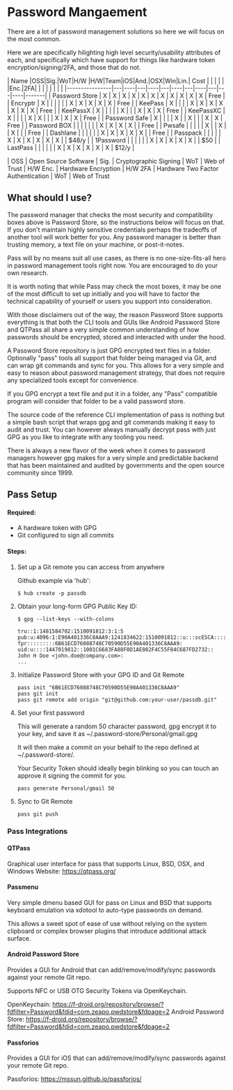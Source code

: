 # Password Mangaement

There are a lot of password management solutions so here we will focus on the
most common.

Here we are specifically hilighting high level security/usability attributes of
each, and specifically which have support for things like hardware token
encryption/signing/2FA, and those that do not.

| Name	         |OSS|Sig.|WoT|H/W |H/W|Team|iOS|And.|OSX|Win|Lin.| Cost  |
|                |   |    |   |Enc.|2FA|    |   |    |   |   |    |       |
|----------------|---|----|---|----|---|----|---|----|---|---|----|-------|
| Password Store | X | X	| X	| X	 | X | X	| X |  X | X | X | X	| Free  |
| Encryptr	     | X | 	 	|   |    |   |    | X |  X | X | X | X  | Free  |
| KeePass	       | X | 	  |   |    | X | X	| X	|  X | X | X | X	| Free  |
| KeePassX       | X | 	  |   |    |   | X	|   |    | X | X | X	| Free  |
| KeePassXC      | X | 	  |   |    | X | X	|   |    | X | X | X	| Free  |
| Password Safe	 | X | 	  |   |    | X |    | X	|    |   | X | X	| Free  |
| Password BOX   |   | 	  |   |    | 	 |    | X	|  X | X | X |    | Free  |
| Pwsafe	 	     |   | 	  |   |    | X |    | X	|    | X |	 |    | Free  |
| Dashlane	 	   |   | 	  |   |    |   | X  | X |  X | X | X |  	| Free  |
| Passpack	 	   |   | 	  |   |    | X | X  | X |  X | X | X |  	| $48/y |
| 1Password	 	   |   | 	  |   |    |   | X	| X	|  X | X | X |    | $50   |
| LastPass	 	   |	 | 	  |   |    |   | X	| X	|  X | X | X | X	| $12/y |

| OSS      | Open Source Software
| Sig.     | Cryptographic Signing
| WoT      | Web of Trust
| H/W Enc. | Hardware Encryption
| H/W 2FA  | Hardware Two Factor Authentication
| WoT      | Web of Trust


## What should I use?

The password manager that checks the most security and compatibility boxes
above is Password Store, so the instructions below will focus on that. If you
don't maintain highly sensitive credentials perhaps the tradeoffs of another
tool will work better for you. Any password manager is better than trusting
memory, a text file on your machine, or post-it-notes.

Pass will by no means suit all use cases, as there is no one-size-fits-all hero
in password management tools right now. You are encouraged to do your own
research.

It is worth noting that while Pass may check the most boxes, it may be one of
the most difficult to set up initially and you will have to factor the
technical capability of yourself or users you support into consideration.

With those disclaimers out of the way, the reason Password Store supports
everything is that both the CLI tools and GUIs like Android Password Store and
QTPass all share a very simple common understanding of how passwords should be
encrypted, stored and interacted with under the hood.

A Password Store repository is just GPG encrypted text files in a folder.
Optionally "pass" tools all support that folder being managed via Git, and can
wrap git commands and sync for you. This allows for a very simple and easy to
reason about password management strategy, that does not require any
specialized tools except for convenience.

If you GPG encrypt a text file and put it in a folder, any "Pass" compatible
program will consider that folder to be a valid password store.

The source code of the reference CLI implementation of pass is nothing but
a simple bash script that wraps gpg and git commands making it easy to audit
and trust. You can however always manually decrypt pass with just GPG as you
like to integrate with any tooling you need.

There is always a new flavor of the week when it comes to password managers
however gpg makes for a very simple and predictable backend that has been
maintained and audited by governments and the open source community since 1999.

## Pass Setup

#### Required:

* A hardware token with GPG
* Git configured to sign all commits

#### Steps:

1. Set up a Git remote you can access from anywhere

    Github example via 'hub':
    ```
    $ hub create -p passdb
    ```

2. Obtain your long-form GPG Public Key ID:

    ```
    $ gpg --list-keys --with-colons

    tru::1:1481584702:1510091812:3:1:5
    pub:u:4096:1:E90A401336C8AAA9:1241834622:1510091812::u:::scESCA:::::::
    fpr:::::::::6B61ECD76088748C70590D55E90A401336C8AAA9:
    uid:u::::1447019812::1001C6683FA88F0D1AE082F4C55F84C687FD2732:: John H Doe <john.doe@company.com>:
    ...
    ```

3. Initialize Password Store with your GPG ID and Git Remote

    ```
    pass init "6B61ECD76088748C70590D55E90A401336C8AAA9"
    pass git init
    pass git remote add origin "git@github.com:your-user/passdb.git"
    ```

4. Set your first password

    This will generate a random 50 character password, gpg encrypt it to your
    key, and save it as ~/.password-store/Personal/gmail.gpg

    It will then make a commit on your behalf to the repo defined at
    ~/.password-store/.

    Your Security Token should ideally begin blinking so you can touch an approve
    it signing the commit for you.

    ```
    pass generate Personal/gmail 50
    ```

5. Sync to Git Remote

    ```
    pass git push
    ```

### Pass Integrations

#### QTPass
Graphical user interface for pass that supports Linux, BSD, OSX, and Windows
Website:  https://qtpass.org/

#### Passmenu

Very simple dmenu based GUI for pass on Linux and BSD that supports keyboard
emulation via xdotool to auto-type passwords on demand.

This allows a sweet spot of ease of use without relying on the system
clipboard or complex browser plugins that introduce additional attack surface.

#### Android Password Store

Provides a GUI for Android that can add/remove/modify/sync passwords against
your remote Git repo.

Supports NFC or USB OTG Security Tokens via OpenKeychain.

OpenKeychain: https://f-droid.org/repository/browse/?fdfilter=Password&fdid=com.zeapo.pwdstore&fdpage=2
Android Password Store: https://f-droid.org/repository/browse/?fdfilter=Password&fdid=com.zeapo.pwdstore&fdpage=2

#### Passforios

Provides a GUI for iOS that can add/remove/modify/sync passwords against
your remote Git repo.

Passforios: https://mssun.github.io/passforios/
